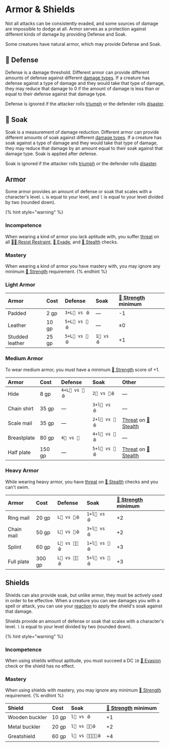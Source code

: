 # Armor & Shields

Not all attacks can be consistently evaded, and some sources of damage are impossible to dodge at all. Armor serves as a protection against different kinds of damage by providing Defense and Soak. 

Some creatures have natural armor, which may provide Defense and Soak.

## 💚 Defense

Defense is a damage threshold. Different armor can provide different amounts of defense against different [damage types](../reference/damage.md#damage-types). If a creature has defense against a type of damage and they would take that type of damage, they may reduce that damage to 0 if the amount of damage is less than or equal to their defense against that damage type.

Defense is ignored if the attacker rolls [triumph](../success-and-failure.md#triumph) or the defender rolls [disaster](../success-and-failure.md#disaster).

## 💜 Soak

Soak is a measurement of damage reduction. Different armor can provide different amounts of soak against different [damage types](../reference/damage.md#damage-types). If a creature has soak against a type of damage and they would take that type of damage, they may reduce that damage by an amount equal to their soak against that damage type. Soak is applied after defense.

Soak is ignored if the attacker rolls [triumph](../success-and-failure.md#triumph) or the defender rolls [disaster](../success-and-failure.md#disaster).

## Armor

Some armor provides an amount of defense or soak that scales with a character's level. `L` is equal to your level, and `l` is equal to your level divided by two \(rounded down\).

{% hint style="warning" %}
### Incompetence

When wearing a kind of armor you lack aptitude with, you suffer [threat](../success-and-failure.md#dominance-and-threat) on all [🏃‍♂️ Resist Restraint](../ability-scores-and-skills.md#resist-restraint), [💨 Evade](../ability-scores-and-skills.md#evasion), and [🤫 Stealth](../ability-scores-and-skills.md#stealth) checks.

### Mastery

When wearing a kind of armor you have mastery with, you may ignore any minimum [💪 Strength](../ability-scores-and-skills.md#strength) requirement.
{% endhint %}

### Light Armor

| Armor | Cost | Defense | Soak | [💪 Strength](../ability-scores-and-skills.md#strength) minimum |
| :--- | :--- | :--- | :--- | :--- |
| Padded | 2 gp | `3+L💚 vs 🩸` | — | -1 |
| Leather | 10 gp | `5+L💚 vs 💢🩸` | — | ±0 |
| Studded leather | 25 gp | `5+L💚 vs 💢🩸` | `1💜 vs 🩸` | +1 |

### Medium Armor

To wear medium armor, you must have a minimum [💪 Strength](../ability-scores-and-skills.md#strength) score of +1.

| Armor | Cost | Defense | Soak | Other |
| :--- | :--- | :--- | :--- | :--- |
| Hide | 8 gp | `4+L💚 vs 💢🩸` | `2💜 vs 🧊🩸` | — |
| Chain shirt | 35 gp | — | `3+l💜 vs 🩸` | — |
| Scale mail | 35 gp | — | `2+l💜 vs 💢🩸` | [Threat](../success-and-failure.md#dominance-and-threat) on [🤫 Stealth](../ability-scores-and-skills.md#stealth) |
| Breastplate | 80 gp | `4💚 vs 🧪` | `4+l💜 vs 💢🩸` | — |
| Half plate | 150 gp | — | `5+l💜 vs 💢🩸` | [Threat](../success-and-failure.md#dominance-and-threat) on [🤫 Stealth](../ability-scores-and-skills.md#stealth) |

### Heavy Armor

While wearing heavy armor, you have [threat](../success-and-failure.md#dominance-and-threat) on [🤫 Stealth](../ability-scores-and-skills.md#stealth) checks and you can't swim.

| Armor | Cost | Defense | Soak | [💪 Strength](../ability-scores-and-skills.md#strength) minimum |
| :--- | :--- | :--- | :--- | :--- |
| Ring mail | 20 gp | `L💚 vs 💢🩸` | `1+l💜 vs 🩸` | +2 |
| Chain mail | 50 gp | `L💚 vs 💢🩸` | `3+l💜 vs 🩸` | +2 |
| Splint | 60 gp | `L💚 vs 💢🧪🩸` | `1+l💜 vs 💢🩸` | +3 |
| Full plate | 300 gp | `L💚 vs 💢🧪🩸` | `5+l💜 vs 💢🩸` | +3 |

## Shields

Shields can also provide soak, but unlike armor, they must be actively used in order to be effective. When a creature you can see damages you with a spell or attack, you can use your [reaction](../encounters.md#reactions) to apply the shield's soak against that damage.

Shields provide an amount of defense or soak that scales with a character's level. `l` is equal to your level divided by two \(rounded down\).

{% hint style="warning" %}
### Incompetence

When using shields without aptitude, you must succeed a DC `10` [💨 Evasion](../ability-scores-and-skills.md#evasion) check or the shield has no effect.

### Mastery

When using shields with mastery, you may ignore any minimum [💪 Strength](../ability-scores-and-skills.md#strength) requirement.
{% endhint %}

| Shield | Cost | Soak | [💪 Strength](../ability-scores-and-skills.md#strength) minimum |
| :--- | :--- | :--- | :--- |
| Wooden buckler | 10 gp | `l💜 vs 🩸` | +1 |
| Metal buckler | 20 gp | `l💜 vs 💢🧪🩸` | +2 |
| Greatshield | 60 gp | `l💜 vs 💢🧪🔥🌟🩸` | +4 |

